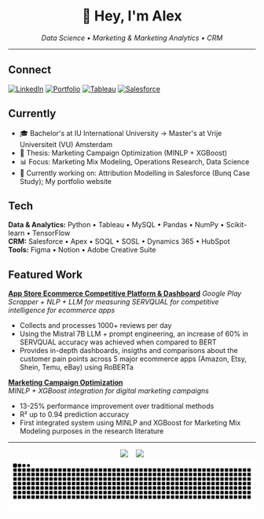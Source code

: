 <div align="center">
  <h1>👋 Hey, I'm Alex</h1>
  <p><em>Data Science • Marketing & Marketing Analytics • CRM </em></p>
</div>

---

## Connect
[![LinkedIn](https://img.shields.io/badge/LinkedIn-0077B5?style=flat&logo=linkedin&logoColor=white)](https://linkedin.com/in/alexandru-constantinescu-6a18b6117) 
[![Portfolio](https://img.shields.io/badge/Portfolio-000000?style=flat&logo=notion&logoColor=white)](https://tasteful-motion-cd2.notion.site/Personal-Portfolio-1a406ad0ff588011968af249d03977aa)
[![Tableau](https://img.shields.io/badge/Tableau-E97627?style=flat&logo=tableau&logoColor=white)](https://public.tableau.com/app/profile/alexandru.constantinescu/vizzes)
[![Salesforce](https://img.shields.io/badge/Salesforce-00D4FF?style=flat&logo=salesforce&logoColor=white)](https://www.salesforce.com/trailblazer/t4crg37sruwolpvswk)

## Currently
- 🎓 Bachelor's at IU International University -> Master's at Vrije Universiteit (VU) Amsterdam 
- 🔬 Thesis: Marketing Campaign Optimization (MINLP + XGBoost)
- 📊 Focus: Marketing Mix Modeling, Operations Research, Data Science
- 🚧 Currently working on: Attribution Modelling in Salesforce (Bunq Case Study); My portfolio website

## Tech
**Data & Analytics:** Python • Tableau • MySQL • Pandas • NumPy • Scikit-learn • TensorFlow  
**CRM:** Salesforce • Apex • SOQL • SOSL • Dynamics 365 • HubSpot  
**Tools:** Figma • Notion • Adobe Creative Suite

## Featured Work
**[App Store Ecommerce Competitive Platform & Dashboard](https://github.com/Meah01/google-play-absa-and-servqual-llm-pipeline)**
*Google Play Scrapper + NLP + LLM for measuring SERVQUAL for competitive intelligence for ecommerce apps*
- Collects and processes 1000+ reviews per day
- Using the Mistral 7B LLM + prompt engineering, an increase of 60% in SERVQUAL accuracy was achieved when compared to BERT 
- Provides in-depth dashboards, insigths and comparisons about the customer pain points across 5 major ecommerce apps (Amazon, Etsy, Shein, Temu, eBay) using RoBERTa


**[Marketing Campaign Optimization](https://github.com/Meah01/marketing-campaign-optimization-minlp-xgboost)**  
*MINLP + XGBoost integration for digital marketing campaigns*
- 13-25% performance improvement over traditional methods
- R² up to 0.94 prediction accuracy
- First integrated system using MINLP and XGBoost for Marketing Mix Modeling purposes in the research literature

---

<div align="center">
  <img src="https://github-readme-stats.vercel.app/api?username=Meah01&show_icons=true&theme=dark&hide_border=true" />
  &nbsp;&nbsp;
  <img src="https://github-readme-stats.vercel.app/api/top-langs/?username=Meah01&layout=compact&theme=dark&hide_border=true" />
</div>

<div align="center">
  <picture>
    <source media="(prefers-color-scheme: dark)" srcset="https://raw.githubusercontent.com/Meah01/Meah01/output/github-contribution-grid-snake-dark.svg">
    <source media="(prefers-color-scheme: light)" srcset="https://raw.githubusercontent.com/Meah01/Meah01/output/github-contribution-grid-snake.svg">
    <img alt="github contribution grid snake animation" src="https://raw.githubusercontent.com/Meah01/Meah01/output/github-contribution-grid-snake.svg">
  </picture>
</div>
